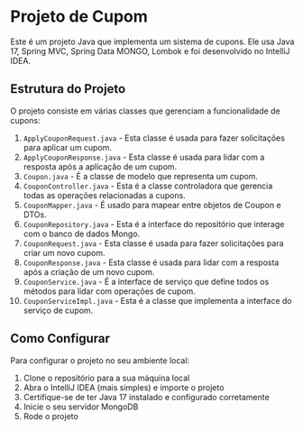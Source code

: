# Projeto de Cupom

Este é um projeto Java que implementa um sistema de cupons. Ele usa Java 17, Spring MVC, Spring Data MONGO,
Lombok e foi desenvolvido no IntelliJ IDEA.

## Estrutura do Projeto

O projeto consiste em várias classes que gerenciam a funcionalidade de cupons:

1. `ApplyCouponRequest.java` - Esta classe é usada para fazer solicitações para aplicar um cupom.
2. `ApplyCouponResponse.java` - Esta classe é usada para lidar com a resposta após a aplicação de um cupom.
3. `Coupon.java` - É a classe de modelo que representa um cupom.
4. `CouponController.java` - Esta é a classe controladora que gerencia todas as operações relacionadas a cupons.
5. `CouponMapper.java` - É usado para mapear entre objetos de Coupon e DTOs.
6. `CouponRepository.java` - Esta é a interface do repositório que interage com o banco de dados Mongo.
7. `CouponRequest.java` - Esta classe é usada para fazer solicitações para criar um novo cupom.
8. `CouponResponse.java` - Esta classe é usada para lidar com a resposta após a criação de um novo cupom.
9. `CouponService.java` - É a interface de serviço que define todos os métodos para lidar com operações de cupom.
10. `CouponServiceImpl.java` - Esta é a classe que implementa a interface do serviço de cupom.

## Como Configurar

Para configurar o projeto no seu ambiente local:

1. Clone o repositório para a sua máquina local
2. Abra o IntelliJ IDEA (mais simples) e importe o projeto
3. Certifique-se de ter Java 17 instalado e configurado corretamente
4. Inicie o seu servidor MongoDB
5. Rode o projeto